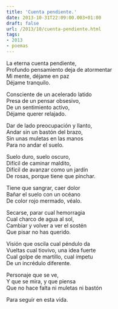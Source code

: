 ```yaml
---
title: 'Cuenta pendiente.'
date: 2013-10-31T22:09:00.003+01:00
draft: false
url: /2013/10/cuenta-pendiente.html
tags: 
- 2013
- poemas
---
```


La eterna cuenta pendiente,  
Profundo pensamiento deja de atormentar  
Mi mente, déjame en paz  
Déjame tranquilo.  

Consciente de un acelerado latido  
Presa de un pensar obsesivo,  
De un sentimiento activo,  
Déjame querer relajado.  

Dar de lado preocupación y llanto,  
Andar sin un bastón del brazo,  
Sin unas muletas en las manos  
Para no andar el suelo.  

Suelo duro, suelo oscuro,  
Difícil de caminar maldito,  
Difícil de avanzar como un jardín  
De rosas, porque tiene que pinchar.  

Tiene que sangrar, caer dolor  
Bañar el suelo con un océano  
De color rojo mermado, véalo.  

Secarse, parar cual hemorragia  
Cual charco de agua al sol,  
Cambiar y volver a ver el sostén  
Que pisar no has querido.  

Visión que oscila cual péndulo da  
Vueltas cual tiovivo, una idea fuerte  
Cual golpe de martillo, cual ímpetu  
De un incrédulo diferente.  

Personaje que se ve,  
Y que se mira, y que piensa  
Que no hace falta ni muletas ni bastón  

Para seguir en esta vida.  